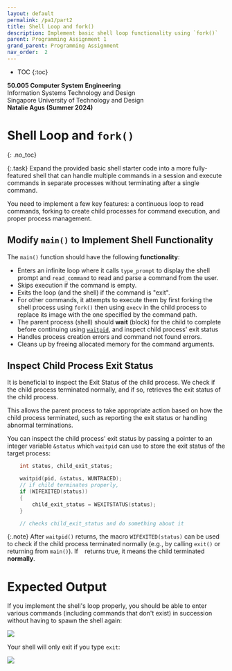 ```yaml
---
layout: default
permalink: /pa1/part2
title: Shell Loop and fork()
description: Implement basic shell loop functionality using `fork()`
parent: Programming Assignment 1
grand_parent: Programming Assignment
nav_order:  2
---
```



* TOC
{:toc}

**50.005 Computer System Engineering**
<br>
Information Systems Technology and Design
<br>
Singapore University of Technology and Design
<br>
**Natalie Agus (Summer 2024)**

# Shell Loop and `fork()`
{: .no_toc}

{:.task}
<span class="orange-bold">Expand</span> the provided basic shell starter code into a more fully-featured shell that can handle multiple commands in a session and execute commands in <span class="orange-bold">separate processes</span> without terminating after a single command. 

You need to implement a few key features: a continuous loop to read commands, forking to create child processes for command execution, and proper process management. 

## Modify `main()` to Implement Shell Functionality

The `main()` function should have the following **functionality**:
- Enters an <span class="orange-bold">infinite</span> loop where it calls `type_prompt` to display the shell prompt and `read_command` to read and parse a command from the user.
- Skips execution if the command is empty.
- Exits the loop (and the shell) if the command is "exit".
- For other commands, it attempts to execute them by first forking the shell process using `fork()` then using `execv` in the child process to replace its image with the one specified by the command path. 
- The parent process (shell) should **wait** (block) for the child to complete before continuing using [`waitpid`](https://linux.die.net/man/2/waitpid), and inspect child process' exit status
- Handles process creation errors and command not found errors.
- Cleans up by freeing allocated memory for the command arguments.


## Inspect Child Process Exit Status 

It is beneficial to inspect the Exit Status of the child process. We check if the child process terminated normally, and if so, retrieves the exit status of the child process.

This allows the parent process to take appropriate action based on how the child process terminated, such as reporting the exit status or handling abnormal terminations.

You can inspect the child process' exit status by passing a pointer to an integer variable `&status` which `waitpid` can use to store the exit status of the target process:

```c  
    int status, child_exit_status;

    waitpid(pid, &status, WUNTRACED);
    // if child terminates properly,
    if (WIFEXITED(status))
    {
        child_exit_status = WEXITSTATUS(status);
    }

    // checks child_exit_status and do something about it
```

{:.note}
After `waitpid()` returns, the macro `WIFEXITED(status)` can be used to check if the child process terminated normally (e.g., by calling `exit()` or returning from `main()`). If ` ` returns true, it means the child terminated **normally**.

# Expected Output

If you implement the shell's loop properly, you should be able to enter various commands (including commands that don't exist) in succession without having to spawn the shell again:

<img src="{{ site.baseurl }}//docs/Programming%20Assignment/pa1/images/02-shell-loop/2024-04-10-18-07-51.png"  class="center_full no-invert"/>

Your shell will only exit if you type `exit`:

<img src="{{ site.baseurl }}//docs/Programming%20Assignment/pa1/images/02-shell-loop/2024-04-10-18-08-30.png"  class="center_full no-invert"/>

